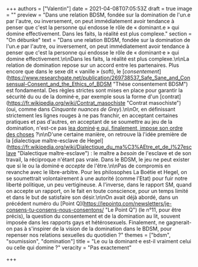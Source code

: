 +++
authors = ["Valentin"]
date = 2021-04-08T07:05:53Z
draft = true
image = ""
preview = "Dans une relation BDSM, fondée sur la domination de l'un.e par l'autre, ou inversement, on peut immédiatement avoir tendance à penser que c'est la personne qui endosse le rôle de « dominant.e » qui domine effectivement. Dans les faits, la réalité est plus complexe."
section = "On débunke"
text = "Dans une relation BDSM, fondée sur la domination de l'un.e par l'autre, ou inversement, on peut immédiatement avoir tendance à penser que c'est la personne qui endosse le rôle de « dominant·e » qui domine effectivement.\n\nDans les faits, la réalité est plus complexe.\n\nLa relation de domination repose sur un accord entre les partenaires. Plus encore que dans le sexe dit « vanille » (soft), le [_consentement_](https://www.researchgate.net/publication/269738537_Safe_Sane_and_Consensual-Consent_and_the_Ethics_of_BDSM \"Thèse consentement BDSM\") est fondamental. Des règles strictes sont mises en place pour garantir la sécurité du ou de la dominé·e, par exemple sous la forme d'un [contrat](https://fr.wikipedia.org/wiki/Contrat_masochiste \"Contrat masochiste\") (oui, comme dans _Cinquante nuances de Grey_).\n\nOr, en définissant strictement les lignes rouges à ne pas franchir, en acceptant certaines pratiques et pas d'autres, en acceptant de se soumettre au jeu de la domination, n'est-ce pas [lea dominé](https://pokaa.fr/2018/10/05/le-bdsm-loin-des-cliches-raconte-par-un-strasbourgeois-bien-renseigne/)·[e qui, finalement, impose son ordre des choses](https://pokaa.fr/2018/10/05/le-bdsm-loin-des-cliches-raconte-par-un-strasbourgeois-bien-renseigne/) ?\n\nD'une certaine manière, on retrouve là l'idée première de la [dialectique maître-esclave de Hegel](https://fr.wikipedia.org/wiki/Dialectique_du_ma%C3%AEtre_et_de_l%27esclave \"Dialectique maître-esclave\") : le maître a _besoin_ de l'esclave et de son travail, la réciproque n'étant pas vraie. Dans le BDSM, le jeu ne peut exister que si le ou la dominé·e _accepte_ de l'être.\n\nPas de compromis en revanche avec le libre-arbitre. Pour les philosophes La Boétie et Hegel, on se soumettrait volontairement à une autorité (comme l'Etat) pour fuir notre liberté politique, un peu vertigineuse. A l'inverse, dans le rapport SM, quand on accepte un rapport, on le fait en toute conscience, pour un temps limité et dans le but de satisfaire son désir.\n\nOn avait déjà abordé, dans un précédent numéro du [Point Q](https://lepointq.com/newsletters/je-consens-tu-consens-nous-consentons/ \"Le Point Q\") (le n°11, pour être précis), la question du consentement et de la domination au lit, souvent imposée dans les rapports gays et hétérosexuels. Finalement, ne gagnerait-on pas à s'inspirer de la vision de la domination dans le BDSM, pour repenser nos relations sexuelles du quotidien ?"
themes = ["bdsm", "soumission", "domination"]
title = "Le ou la dominant·e est-il vraiment celui ou celle qui domine ?"
veracity = "Pas exactement"

+++
